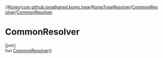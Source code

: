//[Kores](../../../../index.md)/[com.github.jonathanxd.kores.type](../../index.md)/[KoresTypeResolver](../index.md)/[CommonResolver](index.md)/[CommonResolver](-common-resolver.md)

# CommonResolver

[jvm]\
fun [CommonResolver](-common-resolver.md)()
